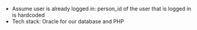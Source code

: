 - Assume user is already logged in: person_id of the user that is logged in is hardcoded
- Tech stack: Oracle for our database and PHP 
